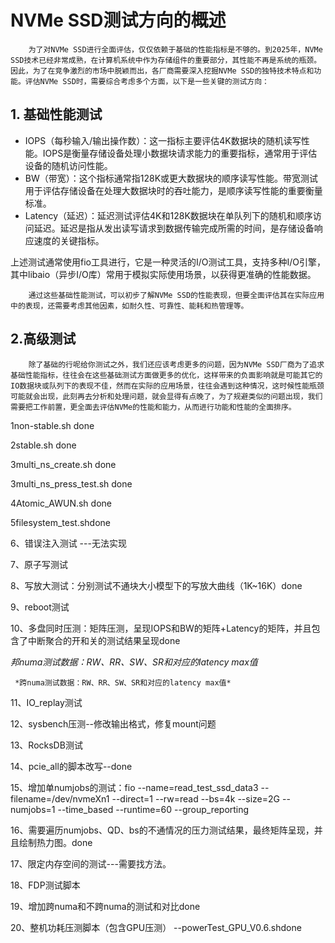 # NVMe SSD测试方向的概述

        为了对NVMe SSD进行全面评估，仅仅依赖于基础的性能指标是不够的。到2025年，NVMe SSD技术已经非常成熟，在计算机系统中作为存储组件的重要部分，其性能不再是系统的瓶颈。因此，为了在竞争激烈的市场中脱颖而出，各厂商需要深入挖掘NVMe SSD的独特技术特点和功能。评估NVMe SSD时，需要综合考虑多个方面，以下是一些关键的测试方向：

## 1. 基础性能测试

- IOPS（每秒输入/输出操作数）：这一指标主要评估4K数据块的随机读写性能。IOPS是衡量存储设备处理小数据块请求能力的重要指标，通常用于评估设备的随机访问性能。
- BW（带宽）：这个指标通常指128K或更大数据块的顺序读写性能。带宽测试用于评估存储设备在处理大数据块时的吞吐能力，是顺序读写性能的重要衡量标准。
- Latency（延迟）：延迟测试评估4K和128K数据块在单队列下的随机和顺序访问延迟。延迟是指从发出读写请求到数据传输完成所需的时间，是存储设备响应速度的关键指标。

上述测试通常使用fio工具进行，它是一种灵活的I/O测试工具，支持多种I/O引擎，其中libaio（异步I/O库）常用于模拟实际使用场景，以获得更准确的性能数据。

        通过这些基础性能测试，可以初步了解NVMe SSD的性能表现，但要全面评估其在实际应用中的表现，还需要考虑其他因素，如耐久性、可靠性、能耗和热管理等。
        
## 2.高级测试

        除了基础的行呢给你测试之外，我们还应该考虑更多的问题，因为NVMe SSD厂商为了追求基础性能指标，往往会在这些基础测试方面做更多的优化，这样带来的负面影响就是可能其它的IO数据块或队列下的表现不佳，然而在实际的应用场景，往往会遇到这种情况，这时候性能瓶颈可能就会出现，此刻再去分析和处理问题，就会显得有点晚了，为了规避类似的问题出现，我们需要把工作前置，更全面去评估NVMe的性能和能力，从而进行功能和性能的全面排序。

1non-stable.sh  ​done

2stable.sh  ​done

3multi_ns_create.sh  ​done

3multi_ns_press_test.sh  ​done

4Atomic_AWUN.sh  ​done

5filesystem_test.sh​done

6、错误注入测试 ---无法实现

7、原子写测试

8、写放大测试：分别测试不通块大小模型下的写放大曲线（1K~16K）​done

9、reboot测试

10、多盘同时压测：矩阵压测，呈现IOPS和BW的矩阵+Latency的矩阵，并且包含了中断聚合的开和关的测试结果呈现 ​done

*邦numa测试数据：RW、RR、SW、SR和对应的latency max值*

     *跨numa测试数据：RW、RR、SW、SR和对应的latency max值*

11、IO_replay测试

12、sysbench压测--修改输出格式，修复mount问题

13、RocksDB测试

14、pcie_all的脚本改写--​done

15、增加单numjobs的测试：fio --name=read_test_ssd_data3 --filename=/dev/nvmeXn1 --direct=1 --rw=read --bs=4k --size=2G --numjobs=1 --time_based --runtime=60 --group_reporting

16、需要遍历numjobs、QD、bs的不通情况的压力测试结果，最终矩阵呈现，并且绘制热力图。​done

17、限定内存空间的测试---需要找方法。

18、FDP测试脚本

19、增加跨numa和不跨numa的测试和对比​done

20、整机功耗压测脚本（包含GPU压测） --powerTest_GPU_V0.6.sh​done

